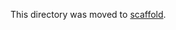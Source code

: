 This directory was moved to [scaffold](https://github.com/comamoca/scaffold/tree/main/deno-packup-react).
